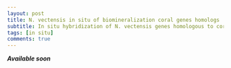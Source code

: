 ```yaml
---
layout: post
title: N. vectensis in situ of biomineralization coral genes homologs
subtitle: In situ hybridization of N. vectensis genes homologous to coral biomineralization-related genes
tags: [in situ]
comments: true
---
```


**_Available soon_**
